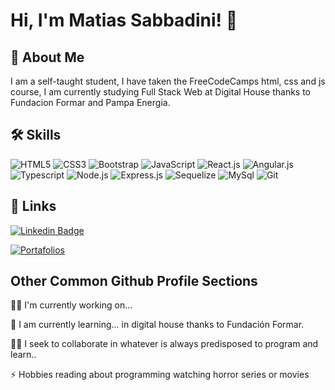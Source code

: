 # Hi, I'm Matias Sabbadini! 👋

## 🚀 About Me
I am a self-taught student, I have taken the FreeCodeCamps html, css and js course, 
I am currently studying Full Stack Web at Digital House thanks to Fundacion Formar and Pampa Energia.



## 🛠 Skills

![HTML5](https://img.shields.io/badge/-HTML5-F47D00?style=plastic&logo=html5&logoColor=white)
![CSS3](https://img.shields.io/badge/-CSS3-1700F5?style=plastic&logo=css3&logoColor=white)
![Bootstrap](https://img.shields.io/badge/-Bootstrap-DF02F4?style=plastic&logo=Bootstrap&logoColor=white)
![JavaScript](https://img.shields.io/badge/-JavaScript-EADF56?style=plastic&logo=JavaScript&logoColor=white)
![React.js](https://img.shields.io/badge/-React-38DDFC?style=plastic&logo=React&logoColor=white)
![Angular.js](https://img.shields.io/badge/-Angular-F5002D?style=plastic&logo=Angular&logoColor=white)
![Typescript](https://img.shields.io/badge/-Typescript-F5002D?style=plastic&logo=Typescript&logoColor=white)
![Node.js](https://img.shields.io/badge/-Node.js-14EA42?style=plastic&logo=Node.js&logoColor=white)
![Express.js](https://img.shields.io/badge/-Express-9E7244?style=plastic&logo=Express&logoColor=white)
![Sequelize](https://img.shields.io/badge/-Sequelize-978108?style=plastic&logo=Sequelize&logoColor=white)
![MySql](https://img.shields.io/badge/-MySQL-C9E4B?style=plastic&logo=Mysql&logoColor=white)
![Git](https://img.shields.io/badge/-Git-FA5A01?style=plastic&logo=Git&logoColor=white)



## 🔗 Links
[![Linkedin Badge](https://img.shields.io/badge/-Linkedin-0077B5?style=plastic&logo=Linkedin&logoColor=white&link=https://www.linkedin.com/in/matias-sabbadini-desarrollador/)](https://www.linkedin.com/in/matias-sabbadini-desarrollador/)

[![Portafolios](https://img.shields.io/badge/-Portafolio-0012ff?style=plastic&logo=Vercel&logoColor=white&link=https://portafolio-matias-sabbadini.vercel.app/)](https://portafolio-matias-sabbadini.vercel.app/)



## Other Common Github Profile Sections
👩‍💻 I'm currently working on...

🧠 I am currently learning... in digital house thanks to Fundación Formar.

👯‍♀️ I seek to collaborate in whatever is always predisposed to program and learn..


⚡️ Hobbies reading about programming watching horror series or movies







